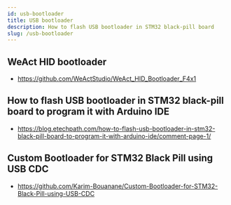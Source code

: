 ```yaml
---
id: usb-bootloader
title: USB bootloader
description: How to flash USB bootloader in STM32 black-pill board
slug: /usb-bootloader
---
```


## WeAct HID bootloader
- https://github.com/WeActStudio/WeAct_HID_Bootloader_F4x1
  
## How to flash USB bootloader in STM32 black-pill board to program it with Arduino IDE
- https://blog.etechpath.com/how-to-flash-usb-bootloader-in-stm32-black-pill-board-to-program-it-with-arduino-ide/comment-page-1/
  
## Custom Bootloader for STM32 Black Pill using USB CDC
- https://github.com/Karim-Bouanane/Custom-Bootloader-for-STM32-Black-Pill-using-USB-CDC